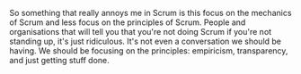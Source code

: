 So something that really annoys me in Scrum is this focus on the mechanics of Scrum and less focus on the principles of Scrum. People and organisations that will tell you that you're not doing Scrum if you're not standing up, it's just ridiculous. It's not even a conversation we should be having. We should be focusing on the principles: empiricism, transparency, and just getting stuff done.